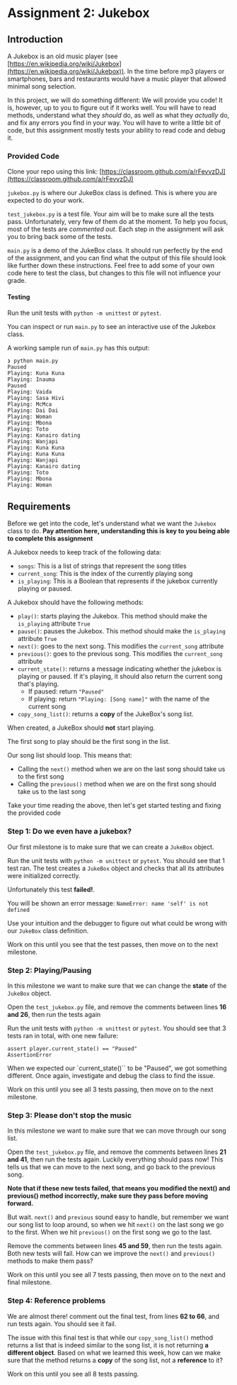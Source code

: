 # Assignment 2: Jukebox

## Introduction

A Jukebox is an old music player (see [https://en.wikipedia.org/wiki/Jukebox](https://en.wikipedia.org/wiki/Jukebox)).
In the time before mp3 players or smartphones, bars and restaurants would have a
music player that allowed minimal song selection.

In this project, we will do something different: We will provide you code! It is,
however, up to you to figure out if it works well. You will have to read methods,
understand what they _should_ do, as well as what they _actually_ do, and fix
any errors you find in your way. You will have to write a little bit of code,
but this assignment mostly tests your ability to read code and debug it.

### Provided Code

Clone your repo using this link: [https://classroom.github.com/a/rFevvzDJ](https://classroom.github.com/a/rFevvzDJ)

`jukebox.py` is where our JukeBox class is defined. This is where you are expected
to do your work.

`test_jukebox.py` is a test file. Your aim will be to make sure all the tests pass. Unfortunately, very few of them do at the moment. To help you focus, most of the tests are _commented out_. Each step in the assignment will ask you to bring back some of the tests.

`main.py` is a demo of the JukeBox class. It should run perfectly by the end of the assignment, and you can find what the output of this file should look like further down these instructions. Feel free to add some of your own code here to test the class, but changes to this file will not influence your grade.

#### Testing

Run the unit tests with `python -m unittest` or `pytest`.

You can inspect or run `main.py` to see an interactive use of the Jukebox class.

A working sample run of `main.py` has this output:

```prompt
❯ python main.py
Paused
Playing: Kuna Kuna
Playing: Inauma
Paused
Playing: Vaida
Playing: Sasa Hivi
Playing: McMca
Playing: Dai Dai
Playing: Woman
Playing: Mbona
Playing: Toto
Playing: Kanairo dating
Playing: Wanjapi
Playing: Kuna Kuna
Playing: Kuna Kuna
Playing: Wanjapi
Playing: Kanairo dating
Playing: Toto
Playing: Mbona
Playing: Woman
```

## Requirements

Before we get into the code, let's understand what we want the `Jukebox` class to do. **Pay attention here, understanding this is key to you being able to complete this assignment**

A Jukebox needs to keep track of the following data:

- `songs`: This is a list of strings that represent the song titles
- `current_song`: This is the index of the currently playing song
- `is_playing`: This is a Boolean that represents if the jukebox currently playing or paused.

A Jukebox should have the following methods:

- `play()`: starts playing the Jukebox. This method should make the `is_playing` attribute `True`
- `pause()`: pauses the Jukebox. This method should make the `is_playing` attribute `True`
- `next()`: goes to the next song. This modifies the `current_song` attribute
- `previous()`: goes to the previous song. This modifies the `current_song` attribute
- `current_state()`: returns a message indicating whether the jukebox is playing or
  paused. If it's playing, it should also return the current song that's playing.
  - If paused: return `"Paused"`
  - If playing: return `"Playing: [Song name]"` with the name of the current song
- `copy_song_list()`: returns a **copy** of the JukeBox's song list.

When created, a JukeBox should **not** start playing.

The first song to play should be the first song in the list.

Our song list should loop. This means that:

- Calling the `next()` method when we are on the last song should take us to the first song
- Calling the `previous()` method when we are on the first song should take us to the last song

Take your time reading the above, then let's get started testing and fixing the provided code

### Step 1: Do we even have a jukebox?

Our first milestone is to make sure that we can create a `JukeBox` object.

Run the unit tests with `python -m unittest` or `pytest`. You should see that 1 test ran. The test creates a `JukeBox` object and checks that all its attributes were initialized correctly.

Unfortunately this test **failed!**.

You will be shown an error message: `NameError: name 'self' is not defined`

Use your intuition and the debugger to figure out what could be wrong with our `JukeBox` class definition.

Work on this until you see that the test passes, then move on to the next milestone.

### Step 2: Playing/Pausing

In this milestone we want to make sure that we can change the **state** of the `JukeBox` object.

Open the `test_jukebox.py` file, and remove the comments between lines **16 and 26**, then run the tests again

Run the unit tests with `python -m unittest` or `pytest`. You should see that 3 tests ran in total, with one new failure:

```text
assert player.current_state() == "Paused"
AssertionError
```

When we expected our `current_state()`` to be "Paused", we got something different. Once again, investigate and debug the class to find the issue.

Work on this until you see all 3 tests passing, then move on to the next milestone.

### Step 3: Please don't stop the music

In this milestone we want to make sure that we can move through our song list.

Open the `test_jukebox.py` file, and remove the comments between lines **21 and 41**, then run the tests again. Luckily everything should pass now! This tells us that we can move to the next song, and go back to the previous song.

**Note that if these new tests failed, that means you modified the next() and previous() method incorrectly, make sure they pass before moving forward.**

But wait. `next()` and `previous` sound easy to handle, but remember we want our song list to loop around, so when we hit `next()` on the last song we go to the first. When we hit `previous()` on the first song we go to the last.

Remove the comments between lines **45 and 59**, then run the tests again. Both new tests will fail. How can we improve the `next()` and `previous()` methods to make them pass?

Work on this until you see all 7 tests passing, then move on to the next and final milestone.

### Step 4: Reference problems

We are almost there! comment out the final test, from lines **62 to 66**, and run tests again. You should see it fail.

The issue with this final test is that while our `copy_song_list()` method returns a list that is indeed similar to the song list, it is not returning **a different object**. Based on what we learned this week, how can we make sure that the method returns a **copy** of the song list, not a **reference** to it?

Work on this until you see all 8 tests passing.
